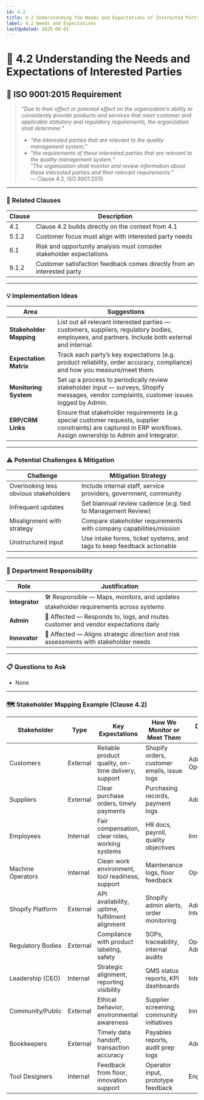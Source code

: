 ```yaml
---
id: 4.2
title: 4.2 Understanding the Needs and Expectations of Interested Parties
label: 4.2 Needs and Expectations
lastUpdated: 2025-08-01
---
```


# 📘 4.2 Understanding the Needs and Expectations of Interested Parties

## 🧾 ISO 9001:2015 Requirement

> _“Due to their effect or potential effect on the organization’s ability to consistently provide products and services that meet customer and applicable statutory and regulatory requirements, the organization shall determine:”_  
> - _“the interested parties that are relevant to the quality management system;”_  
> - _“the requirements of these interested parties that are relevant to the quality management system.”_  
> _“The organization shall monitor and review information about these interested parties and their relevant requirements.”_  
> — Clause 4.2, ISO 9001:2015
---

### 🔗 Related Clauses

| Clause | Description |
|--------|-------------|
| 4.1    | Clause 4.2 builds directly on the context from 4.1  
| 5.1.2  | Customer focus must align with interested party needs  
| 6.1    | Risk and opportunity analysis must consider stakeholder expectations  
| 9.1.2  | Customer satisfaction feedback comes directly from an interested party  

---

### 💡 Implementation Ideas

| Area                  | Suggestions                                                                 |
|-----------------------|-----------------------------------------------------------------------------|
| **Stakeholder Mapping**   | List out all relevant interested parties — customers, suppliers, regulatory bodies, employees, and partners. Include both external and internal. |
| **Expectation Matrix**    | Track each party’s key expectations (e.g. product reliability, order accuracy, compliance) and how you measure/meet them. |
| **Monitoring System**     | Set up a process to periodically review stakeholder input — surveys, Shopify messages, vendor complaints, customer issues logged by Admin. |
| **ERP/CRM Links**         | Ensure that stakeholder requirements (e.g. special customer requests, supplier constraints) are captured in ERP workflows. Assign ownership to Admin and Integrator. |

---

### ⚠️ Potential Challenges & Mitigation

| Challenge                             | Mitigation Strategy                                                  |
|--------------------------------------|----------------------------------------------------------------------|
| Overlooking less obvious stakeholders | Include internal staff, service providers, government, community     |
| Infrequent updates                   | Set biannual review cadence (e.g. tied to Management Review)         |
| Misalignment with strategy           | Compare stakeholder requirements with company capabilities/mission   |
| Unstructured input                   | Use intake forms, ticket systems, and tags to keep feedback actionable |

---

### 🧩 Department Responsibility

| Role           | Justification                                                                 |
|----------------|--------------------------------------------------------------------------------|
| **Integrator** | 🛠 Responsible — Maps, monitors, and updates stakeholder requirements across systems |
| **Admin**      | 🎯 Affected — Responds to, logs, and routes customer and vendor expectations daily |
| **Innovator**  | 🎯 Affected — Aligns strategic direction and risk assessments with stakeholder needs |

---
### 📋 Questions to Ask

- None

---

### 🗺️ Stakeholder Mapping Example (Clause 4.2)

| Stakeholder        | Type       | Key Expectations                                | How We Monitor or Meet Them                     | Department Involved |
|--------------------|------------|--------------------------------------------------|--------------------------------------------------|---------------------|
| Customers          | External   | Reliable product quality, on-time delivery, support | Shopify orders, customer emails, issue logs      | Admin, Operations   |
| Suppliers          | External   | Clear purchase orders, timely payments           | Purchasing records, payment logs             | Admin               |
| Employees          | Internal   | Fair compensation, clear roles, working systems  | HR docs, payroll, quality objectives             | Innovator, Admin    |
| Machine Operators  | Internal   | Clean work environment, tool readiness, support  | Maintenance logs, floor feedback                 | Operations          |
| Shopify Platform   | External   | API availability, uptime, fulfillment alignment  | Shopify admin alerts, order monitoring          | Admin, Integrator   |
| Regulatory Bodies  | External   | Compliance with product labeling, safety         | SOPs, traceability, internal audits              | Operations, Admin   |
| Leadership (CEO)   | Internal   | Strategic alignment, reporting visibility        | QMS status reports, KPI dashboards               | Integrator          |
| Community/Public   | External   | Ethical behavior, environmental awareness        | Supplier screening, community initiatives        | Innovator           |
| Bookkeepers        | External   | Timely data handoff, transaction accuracy        | Payables reports, audit prep logs                | Admin               |
| Tool Designers     | Internal   | Feedback from floor, innovation support          | Operator input, prototype feedback               | Engineering/R&D     |


